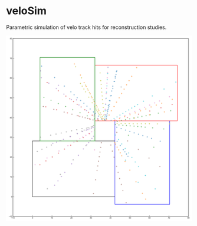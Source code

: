 # veloSim

Parametric simulation of velo track hits for reconstruction studies.

![](examplePlots/hitXY.png)
